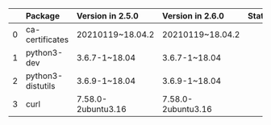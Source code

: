 <!-- markdown-link-check-disable -->

|    | Package           | Version in 2.5.0   | Version in 2.6.0   | Status   |
|---:|:------------------|:-------------------|:-------------------|:---------|
|  0 | ca-certificates   | 20210119~18.04.2   | 20210119~18.04.2   |          |
|  1 | python3-dev       | 3.6.7-1~18.04      | 3.6.7-1~18.04      |          |
|  2 | python3-distutils | 3.6.9-1~18.04      | 3.6.9-1~18.04      |          |
|  3 | curl              | 7.58.0-2ubuntu3.16 | 7.58.0-2ubuntu3.16 |          |